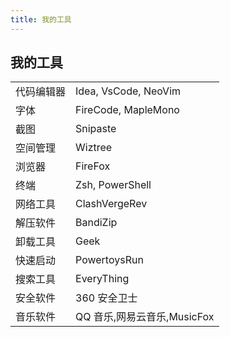 ```yaml
---
title: 我的工具
---
```


## 我的工具

|            |                             |
| ---------- | --------------------------- |
| 代码编辑器 | Idea, VsCode, NeoVim        |
| 字体       | FireCode, MapleMono         |
| 截图       | Snipaste                    |
| 空间管理   | Wiztree                     |
| 浏览器     | FireFox                     |
| 终端       | Zsh, PowerShell             |
| 网络工具   | ClashVergeRev               |
| 解压软件   | BandiZip                    |
| 卸载工具   | Geek                        |
| 快速启动   | PowertoysRun                |
| 搜索工具   | EveryThing                  |
| 安全软件   | 360 安全卫士                |
| 音乐软件   | QQ 音乐,网易云音乐,MusicFox |

<!--       | 外设                        | 毒蝰标准版, G304, G403, Crush 80, 腹灵 MK870 | -->
